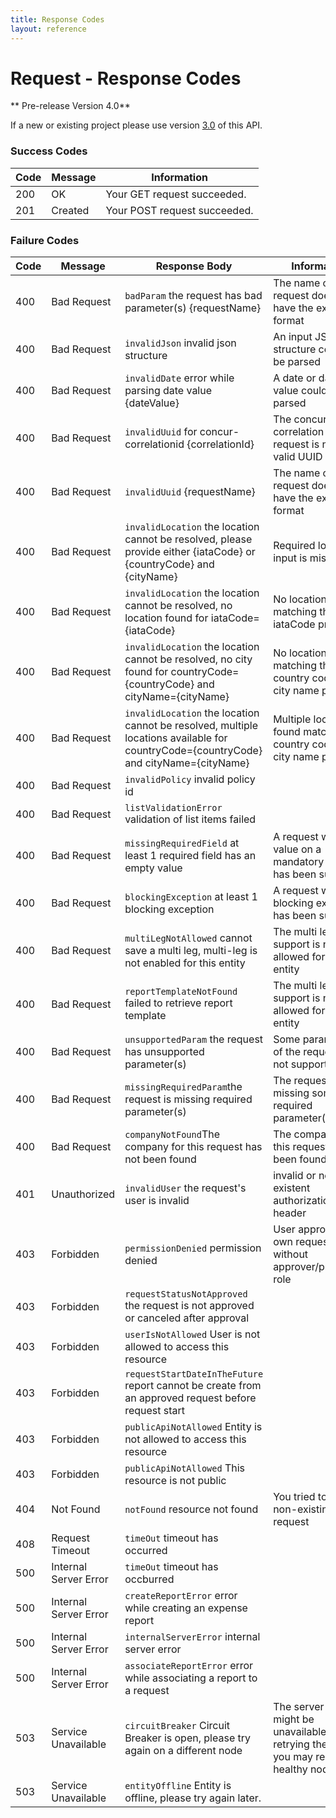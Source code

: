 ```yaml
---
title: Response Codes
layout: reference
---
```


# Request - Response Codes

** Pre-release Version 4.0**

If a new or existing project please use version [3.0](./v3.request.html) of this API.

### Success Codes

Code|Message|Information
---|---|---
200|OK|Your GET request succeeded.
201|Created|Your POST request succeeded.

### Failure Codes

Code|Message|Response Body|Information|Wrong input example
---|---|---|---|---
400|Bad Request|`badParam` the request has bad parameter(s) {requestName}|The name of the request doesn't have the expected format|POST /v4/requests -d {"requestName":"test"}
400|Bad Request|`invalidJson` invalid json structure|An input JSON structure couldn't be parsed|POST /v4/requests -d {name:"test"}
400|Bad Request|`invalidDate` error while parsing date value {dateValue}|A date or datetime value couldn't be parsed|POST /v4/requests -d {"startDate":"2017-01"}
400|Bad Request|`invalidUuid` for concur-correlationid {correlationId}|The concur correlation id of the request is not a valid UUID|
400|Bad Request|`invalidUuid` {requestName}|The name of the request doesn't have the expected format|GET /v4/requests/123
400|Bad Request|`invalidLocation` the location cannot be resolved, please provide either {iataCode} or {countryCode} and {cityName}|Required location input is missing|POST /v4/requests -d {"mainDestination": {"city":"Paris"}}
400|Bad Request|`invalidLocation` the location cannot be resolved, no location found for iataCode={iataCode}|No location found matching the iataCode provided|
400|Bad Request|`invalidLocation` the location cannot be resolved, no city found for countryCode={countryCode} and cityName={cityName}|No location found matching the country code and city name provided|
400|Bad Request|`invalidLocation` the location cannot be resolved, multiple locations available for countryCode={countryCode} and cityName={cityName}|Multiple locations found matching the country code and city name provided|
400|Bad Request|`invalidPolicy` invalid policy id||POST /v4/requests -d {"policy": {"id":"ABC"}} where ABC is not a valid policy for the current user
400|Bad Request|`listValidationError` validation of list items failed||POST /v4/requests -d {"custom1":{"code":"CONCUR"}} where CONCUR is not a valid value for the field custom1
400|Bad Request|`missingRequiredField` at least 1 required field has an empty value|A request with no value on a mandatory field has been submitted|
400|Bad Request|`blockingException` at least 1 blocking exception|A request with a blocking exception has been submitted|
400|Bad Request|`multiLegNotAllowed` cannot save a multi leg, multi-leg is not enabled for this entity|The multi leg support is not allowed for the entity|
400|Bad Request|`reportTemplateNotFound` failed to retrieve report template|The multi leg support is not allowed for the entity|
400|Bad Request|`unsupportedParam` the request has unsupported parameter(s)|Some parameter(s) of the request are not supported|
400|Bad Request|`missingRequiredParam`the request is missing required parameter(s)|The request is missing some required parameter(s)|
400|Bad Request|`companyNotFound`The company for this request has not been found|The company for this request has not been found|
401|Unauthorized|`invalidUser` the request's user is invalid|invalid or non existent authorization HTTP header|
403|Forbidden|`permissionDenied` permission denied|User approving his own request, or without approver/processor role|
403|Forbidden|`requestStatusNotApproved` the request is not approved or canceled after approval||
403|Forbidden|`userIsNotAllowed` User is not allowed to access this resource||
403|Forbidden|`requestStartDateInTheFuture` report cannot be create from an approved request before request start||
403|Forbidden|`publicApiNotAllowed` Entity is not allowed to access this resource||
403|Forbidden|`publicApiNotAllowed` This resource is not public||
404|Not Found|`notFound` resource not found|You tried to get a non-existing request|GET /v4/requests/AAAAAAAAAAAAAAAAAAAAAAAAAAAAAAAA
408|Request Timeout|`timeOut` timeout has occurred||
500|Internal Server Error|`timeOut` timeout has occburred||
500|Internal Server Error|`createReportError` error while creating an expense report||
500|Internal Server Error|`internalServerError` internal server error||
500|Internal Server Error|`associateReportError` error while associating a report to a request||
503|Service Unavailable|`circuitBreaker` Circuit Breaker is open, please try again on a different node|The server node might be unavailable, be retrying the request you may reach a healthy node|
503|Service Unavailable|`entityOffline` Entity is offline, please try again later.||
